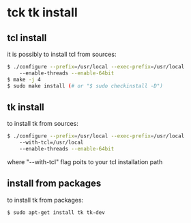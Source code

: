 # tck tk install

## tcl install
it is possibly to install tcl from sources:
```sh
$ ./configure --prefix=/usr/local --exec-prefix=/usr/local
    --enable-threads --enable-64bit
$ make -j 4
$ sudo make install (# or "$ sudo checkinstall -D")
```


## tk install
to install tk from sources:
```sh
$ ./configure --prefix=/usr/local --exec-prefix=/usr/local
    --with-tcl=/usr/local
    --enable-threads --enable-64bit	
```
where "--with-tcl" flag poits to your tcl installation path


## install from packages
to install tk from packages:
```sh
$ sudo apt-get install tk tk-dev
```

